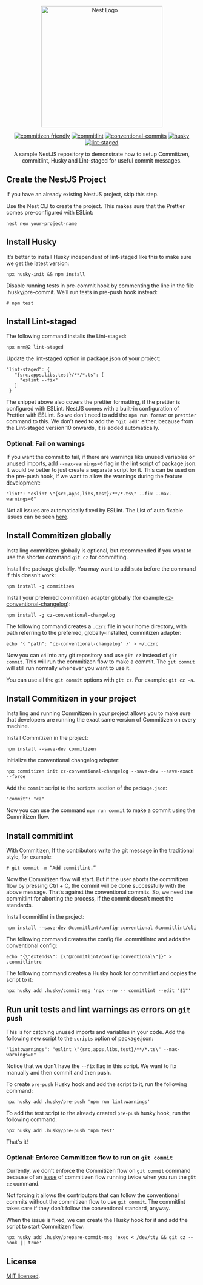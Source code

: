 <p align="center">
  <a href="http://nestjs.com/" target="blank"><img src="https://nestjs.com/img/logo_text.svg" width="320" alt="Nest Logo" /></a>
</p>
<p align="center">
<a href="https://github.com/commitizen/cz-cli" target="_blank"><img src="https://img.shields.io/badge/commitizen-friendly-brightgreen.svg" alt="commitizen friendly" /></a>
<a href="https://github.com/conventional-changelog/commitlint" target="_blank"><img src="https://img.shields.io/badge/commit-lint-brightgreen" alt="commitlint" /></a>
<a href="https://conventionalcommits.org/" target="_blank"><img src="https://img.shields.io/badge/Conventional%20Commits-1.0.0-yellow.svg?style=flat-square" alt="conventional-commits" /></a>
<a href="https://typicode.github.io/husky/#/" target="_blank"><img src="https://img.shields.io/badge/husky-hooks-brightgreen" alt="husky" /></a>
<a href="https://github.com/okonet/lint-staged" target="_blank"><img src="https://img.shields.io/badge/lint-staged-brightgreen" alt="lint-staged" /></a>
</p>

<p align="center">A sample NestJS repository to demonstrate how to setup Commitizen, commitlint, Husky and Lint-staged for useful commit messages.</p>

## Create the NestJS Project

If you have an already existing NestJS project, skip this step.

Use the Nest CLI to create the project. This makes sure that the Prettier comes pre-configured with ESLint:

```
nest new your-project-name
```

## Install Husky

It’s better to install Husky independent of lint-staged like this to make sure we get the latest version:

```
npx husky-init && npm install
```

Disable running tests in pre-commit hook by commenting the line in the file .husky/pre-commit. We’ll run tests in pre-push hook instead:

```
# npm test
```

## Install Lint-staged

The following command installs the Lint-staged:

```
npx mrm@2 lint-staged
```

Update the lint-staged option in package.json of your project:

```
"lint-staged": {
   "{src,apps,libs,test}/**/*.ts": [
     "eslint --fix"
   ]
 }
```

The snippet above also covers the prettier formatting, if the prettier is configured with ESLint. NestJS comes with a built-in configuration of Prettier with ESLint. So we don’t need to add the ``npm run format`` or ``prettier`` command to this. We don’t need to add the ``"git add"`` either, because from the Lint-staged version 10 onwards, it is added automatically.

### Optional: Fail on warnings

If you want the commit to fail, if there are warnings like unused variables or unused imports, add ``--max-warnings=0`` flag in the lint script of package.json. It would be better to just create a separate script for it. This can be used on the pre-push hook, if we want to allow the warnings during the feature development:

```
"lint": "eslint \"{src,apps,libs,test}/**/*.ts\" --fix --max-warnings=0"
```

Not all issues are automatically fixed by ESLint. The List of auto fixable issues can be seen [here](https://eslint.org/docs/rules/).

## Install Commitizen globally

Installing commitizen globally is optional, but recommended if you want to use the shorter command `git cz` for committing.

Install the package globally. You may want to add `sudo` before the command if this doesn't work:

```
npm install -g commitizen
```

Install your preferred commitizen adapter globally (for example[ cz-conventional-changelog](https://www.npmjs.com/package/cz-conventional-changelog)):

```
npm install -g cz-conventional-changelog
```

The following command creates a `.czrc` file in your home directory, with path referring to the preferred, globally-installed, commitizen adapter:

```
echo '{ "path": "cz-conventional-changelog" }' > ~/.czrc
```

Now you can `cd` into any git repository and use `git cz` instead of `git commit`. This will run the commitizen flow to make a commit. The `git commit` will still run normally whenever you want to use it.

You can use all the `git commit` options with `git cz`. For example: `git cz -a`.

## Install Commitizen in your project

Installing and running Commitizen in your project allows you to make sure that developers are running the exact same version of Commitizen on every machine.

Install Commitizen in the project:

```
npm install --save-dev commitizen
```

Initialize the conventional changelog adapter:

```
npx commitizen init cz-conventional-changelog --save-dev --save-exact --force
```

Add the ``commit`` script to the ``scripts`` section of the ``package.json``:

```
"commit": "cz"
```

Now you can use the command ``npm run commit`` to make a commit using the Commitizen flow.

## Install commitlint

With Commitizen, If the contributors write the git message in the traditional style, for example:

``# git commit -m “Add commitlint.”``

Now the Commitizen flow will start. But if the user aborts the commitizen flow by pressing Ctrl + C, the commit will be done successfully with the above message. That’s against the conventional commits. So, we need the commitlint for aborting the process, if the commit doesn’t meet the standards.

Install commitlint in the project:

```
npm install --save-dev @commitlint/config-conventional @commitlint/cli
```

The following command creates the config file .commitlintrc and adds the conventional config:

```
echo "{\"extends\": [\"@commitlint/config-conventional\"]}" > .commitlintrc
```

The following command creates a Husky hook for commitlint and copies the script to it:

```
npx husky add .husky/commit-msg 'npx --no -- commitlint --edit "$1"'
```

## Run unit tests and lint warnings as errors on ``git push``

This is for catching unused imports and variables in your code. Add the following new script to the `scripts` option of package.json:

```
"lint:warnings": "eslint \"{src,apps,libs,test}/**/*.ts\" --max-warnings=0"
```

Notice that we don’t have the ``--fix`` flag in this script. We want to fix manually and then commit and then push.

To create ``pre-push`` Husky hook and add the script to it, run the following command:

```
npx husky add .husky/pre-push 'npm run lint:warnings'
```

To add the test script to the already created ``pre-push`` husky hook, run the following command:

```
npx husky add .husky/pre-push 'npm test'
```

That's it!

### Optional: Enforce Commitizen flow to run on ``git commit``

Currently, we don't enforce the Commitizen flow on `git commit` command because of an [issue](https://github.com/commitizen/cz-cli/issues/844#issue-971205114) of commitizen flow running twice when you run the `git cz` command.

Not forcing it allows the contributors that can follow the conventional commits without the commitizen flow to use `git commit`. The commitlint takes care if they don't follow the conventional standard, anyway.

When the issue is fixed, we can create the Husky hook for it and add the script to start Commitizen flow:

``npx husky add .husky/prepare-commit-msg 'exec < /dev/tty && git cz --hook || true'``

## License

[MIT licensed](LICENSE).
